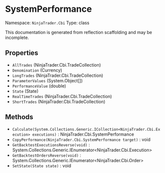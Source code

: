 # SystemPerformance

Namespace: `NinjaTrader.Cbi`
Type: class

This documentation is generated from reflection scaffolding and may be incomplete.

## Properties
- `AllTrades` (NinjaTrader.Cbi.TradeCollection)
- `Denomination` (Currency)
- `LongTrades` (NinjaTrader.Cbi.TradeCollection)
- `ParameterValues` (System.Object[])
- `PerformanceValue` (double)
- `State` (State)
- `RealTimeTrades` (NinjaTrader.Cbi.TradeCollection)
- `ShortTrades` (NinjaTrader.Cbi.TradeCollection)

## Methods
- `Calculate(System.Collections.Generic.ICollection<NinjaTrader.Cbi.Execution> executions)` : NinjaTrader.Cbi.SystemPerformance
- `CopyPerformance(NinjaTrader.Cbi.SystemPerformance target)` : void
- `GetBacktestExecutionsReverse(void)` : System.Collections.Generic.IEnumerator<NinjaTrader.Cbi.Execution>
- `GetBacktestOrdersReverse(void)` : System.Collections.Generic.IEnumerator<NinjaTrader.Cbi.Order>
- `SetState(State state)` : void
